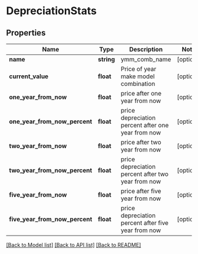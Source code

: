 # DepreciationStats

## Properties
Name | Type | Description | Notes
------------ | ------------- | ------------- | -------------
**name** | **string** | ymm_comb_name | [optional] 
**current_value** | **float** | Price of year make model combination | [optional] 
**one_year_from_now** | **float** | price after one year from now | [optional] 
**one_year_from_now_percent** | **float** | price depreciation percent after one year from now | [optional] 
**two_year_from_now** | **float** | price after two year from now | [optional] 
**two_year_from_now_percent** | **float** | price depreciation percent after two year from now | [optional] 
**five_year_from_now** | **float** | price after five year from now | [optional] 
**five_year_from_now_percent** | **float** | price depreciation percent after five year from now | [optional] 

[[Back to Model list]](../README.md#documentation-for-models) [[Back to API list]](../README.md#documentation-for-api-endpoints) [[Back to README]](../README.md)


